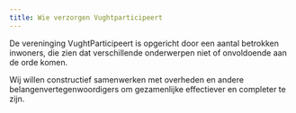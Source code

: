```yaml
---
title: Wie verzorgen Vughtparticipeert
---
```

De vereninging VughtParticipeert is opgericht door een aantal betrokken inwoners, die zien dat verschillende onderwerpen niet of onvoldoende aan de orde komen.

Wij willen constructief samenwerken met overheden en andere belangenvertegenwoordigers om gezamenlijke effectiever en completer te zijn.

